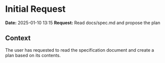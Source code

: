 # Initial Request

**Date:** 2025-01-10 13:15
**Request:** Read docs/spec.md and propose the plan

## Context
The user has requested to read the specification document and create a plan based on its contents.